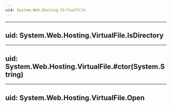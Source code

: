 ```yaml
---
uid: System.Web.Hosting.VirtualFile
---
```


---
uid: System.Web.Hosting.VirtualFile.IsDirectory
---

---
uid: System.Web.Hosting.VirtualFile.#ctor(System.String)
---

---
uid: System.Web.Hosting.VirtualFile.Open
---
